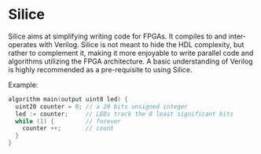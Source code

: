 # Silice

Silice aims at simplifying writing code for FPGAs. It compiles to and inter-operates with Verilog. Silice is not meant to hide the HDL complexity, but rather to complement it, making it more enjoyable to write parallel code and algorithms utilizing the FPGA architecture. A basic understanding of Verilog is highly recommended as a pre-requisite to using Silice.

Example:
```c
algorithm main(output uint8 led) {   
  uint20 counter = 0; // a 20 bits unsigned integer
  led := counter;     // LEDs track the 8 least significant bits  
  while (1) {         // forever
    counter ++;       // count
  }  
}
```
